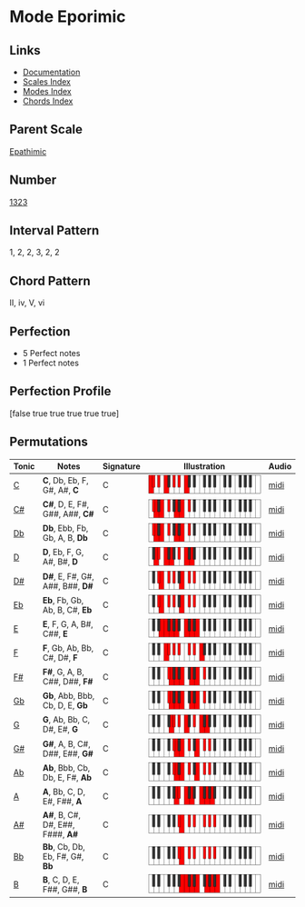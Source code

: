 # Mode Eporimic

## Links

- [Documentation](index.md)
- [Scales Index](Scales.md)
- [Modes Index](Modes.md)
- [Chords Index](Chords.md)

## Parent Scale

[Epathimic](ScaleEpathimic.md)

## Number

[1323](https://ianring.com/musictheory/scales/1323)

## Interval Pattern

1, 2, 2, 3, 2, 2

## Chord Pattern

II, iv, V, vi

## Perfection

- 5 Perfect notes
- 1 Perfect notes

## Perfection Profile

[false true true true true true]

## Permutations

| Tonic | Notes | Signature | Illustration | Audio |
|-------|-------|-----------|--------------|-------|
| [C](ModeCNaturalEporimic.md) | **C**, Db, Eb, F, G#, A#, **C** | C | ![CNaturalEporimic](ModeCNaturalEporimic.png) | [midi](https://github.com/edipermadi/music/blob/main/docs/ModeCNaturalEporimic.mid?raw=true) |
| [C#](ModeCSharpEporimic.md) | **C#**, D, E, F#, G##, A##, **C#** | C | ![CSharpEporimic](ModeCSharpEporimic.png) | [midi](https://github.com/edipermadi/music/blob/main/docs/ModeCSharpEporimic.mid?raw=true) |
| [Db](ModeDFlatEporimic.md) | **Db**, Ebb, Fb, Gb, A, B, **Db** | C | ![DFlatEporimic](ModeDFlatEporimic.png) | [midi](https://github.com/edipermadi/music/blob/main/docs/ModeDFlatEporimic.mid?raw=true) |
| [D](ModeDNaturalEporimic.md) | **D**, Eb, F, G, A#, B#, **D** | C | ![DNaturalEporimic](ModeDNaturalEporimic.png) | [midi](https://github.com/edipermadi/music/blob/main/docs/ModeDNaturalEporimic.mid?raw=true) |
| [D#](ModeDSharpEporimic.md) | **D#**, E, F#, G#, A##, B##, **D#** | C | ![DSharpEporimic](ModeDSharpEporimic.png) | [midi](https://github.com/edipermadi/music/blob/main/docs/ModeDSharpEporimic.mid?raw=true) |
| [Eb](ModeEFlatEporimic.md) | **Eb**, Fb, Gb, Ab, B, C#, **Eb** | C | ![EFlatEporimic](ModeEFlatEporimic.png) | [midi](https://github.com/edipermadi/music/blob/main/docs/ModeEFlatEporimic.mid?raw=true) |
| [E](ModeENaturalEporimic.md) | **E**, F, G, A, B#, C##, **E** | C | ![ENaturalEporimic](ModeENaturalEporimic.png) | [midi](https://github.com/edipermadi/music/blob/main/docs/ModeENaturalEporimic.mid?raw=true) |
| [F](ModeFNaturalEporimic.md) | **F**, Gb, Ab, Bb, C#, D#, **F** | C | ![FNaturalEporimic](ModeFNaturalEporimic.png) | [midi](https://github.com/edipermadi/music/blob/main/docs/ModeFNaturalEporimic.mid?raw=true) |
| [F#](ModeFSharpEporimic.md) | **F#**, G, A, B, C##, D##, **F#** | C | ![FSharpEporimic](ModeFSharpEporimic.png) | [midi](https://github.com/edipermadi/music/blob/main/docs/ModeFSharpEporimic.mid?raw=true) |
| [Gb](ModeGFlatEporimic.md) | **Gb**, Abb, Bbb, Cb, D, E, **Gb** | C | ![GFlatEporimic](ModeGFlatEporimic.png) | [midi](https://github.com/edipermadi/music/blob/main/docs/ModeGFlatEporimic.mid?raw=true) |
| [G](ModeGNaturalEporimic.md) | **G**, Ab, Bb, C, D#, E#, **G** | C | ![GNaturalEporimic](ModeGNaturalEporimic.png) | [midi](https://github.com/edipermadi/music/blob/main/docs/ModeGNaturalEporimic.mid?raw=true) |
| [G#](ModeGSharpEporimic.md) | **G#**, A, B, C#, D##, E##, **G#** | C | ![GSharpEporimic](ModeGSharpEporimic.png) | [midi](https://github.com/edipermadi/music/blob/main/docs/ModeGSharpEporimic.mid?raw=true) |
| [Ab](ModeAFlatEporimic.md) | **Ab**, Bbb, Cb, Db, E, F#, **Ab** | C | ![AFlatEporimic](ModeAFlatEporimic.png) | [midi](https://github.com/edipermadi/music/blob/main/docs/ModeAFlatEporimic.mid?raw=true) |
| [A](ModeANaturalEporimic.md) | **A**, Bb, C, D, E#, F##, **A** | C | ![ANaturalEporimic](ModeANaturalEporimic.png) | [midi](https://github.com/edipermadi/music/blob/main/docs/ModeANaturalEporimic.mid?raw=true) |
| [A#](ModeASharpEporimic.md) | **A#**, B, C#, D#, E##, F###, **A#** | C | ![ASharpEporimic](ModeASharpEporimic.png) | [midi](https://github.com/edipermadi/music/blob/main/docs/ModeASharpEporimic.mid?raw=true) |
| [Bb](ModeBFlatEporimic.md) | **Bb**, Cb, Db, Eb, F#, G#, **Bb** | C | ![BFlatEporimic](ModeBFlatEporimic.png) | [midi](https://github.com/edipermadi/music/blob/main/docs/ModeBFlatEporimic.mid?raw=true) |
| [B](ModeBNaturalEporimic.md) | **B**, C, D, E, F##, G##, **B** | C | ![BNaturalEporimic](ModeBNaturalEporimic.png) | [midi](https://github.com/edipermadi/music/blob/main/docs/ModeBNaturalEporimic.mid?raw=true) |
